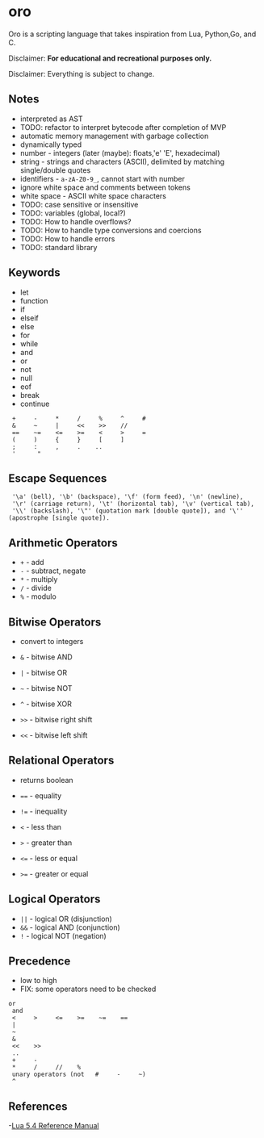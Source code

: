 # oro

Oro is a scripting language that takes inspiration from Lua, Python,Go, and C.

Disclaimer: **For educational and recreational purposes only.**

Disclaimer: Everything is subject to change.

## Notes

- interpreted as AST
- TODO: refactor to interpret bytecode after completion of MVP
- automatic memory management with garbage collection
- dynamically typed
- number - integers (later (maybe): floats,'e' 'E', hexadecimal)
- string - strings and characters (ASCII), delimited by matching single/double quotes
- identifiers - `a-zA-Z0-9_`, cannot start with number
- ignore white space and comments between tokens
- white space - ASCII white space characters
- TODO: case sensitive or insensitive
- TODO: variables (global, local?)
- TODO: How to handle overflows?
- TODO: How to handle type conversions and coercions
- TODO: How to handle errors
- TODO: standard library

## Keywords

- let
- function
- if
- elseif
- else
- for
- while
- and
- or
- not
- null
- eof
- break
- continue

```
 +     -     *     /     %     ^     #
 &     ~     |     <<    >>    //
 ==    ~=    <=    >=    <     >     =
 (     )     {     }     [     ]
 ;     :     ,     .    ..
 '      "
```

## Escape Sequences

```
 '\a' (bell), '\b' (backspace), '\f' (form feed), '\n' (newline),
 '\r' (carriage return), '\t' (horizontal tab), '\v' (vertical tab),
 '\\' (backslash), '\"' (quotation mark [double quote]), and '\'' (apostrophe [single quote]).
```

## Arithmetic Operators

- `+` - add
- `-` - subtract, negate
- `*` - multiply
- `/` - divide
- `%` - modulo

## Bitwise Operators

- convert to integers

- `&` - bitwise AND
- `|` - bitwise OR
- `~` - bitwise NOT
- `^` - bitwise XOR
- `>>` - bitwise right shift
- `<<` - bitwise left shift

## Relational Operators

- returns boolean

- `==` - equality
- `!=` - inequality
- `<` - less than
- `>` - greater than
- `<=` - less or equal
- `>=` - greater or equal

## Logical Operators

- `||` - logical OR (disjunction)
- `&&` - logical AND (conjunction)
- `!` - logical NOT (negation)

## Precedence

- low to high
- FIX: some operators need to be checked

```
or
 and
 <     >     <=    >=    ~=    ==
 |
 ~
 &
 <<    >>
 ..
 +     -
 *     /     //    %
 unary operators (not   #     -     ~)
 ^
```

## References

-[Lua 5.4 Reference Manual](https://www.lua.org/manual/5.4/)
